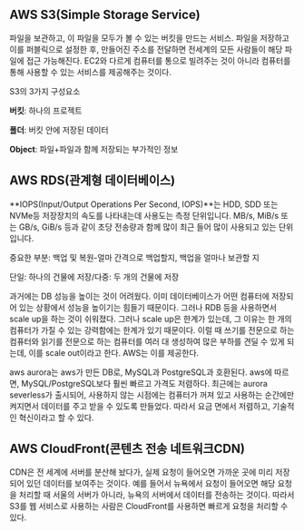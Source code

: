 ## **AWS S3(Simple Storage Service)**

파일을 보관하고, 이 파일을 모두가 볼 수 있는 버킷을 만드는 서비스. 파일을 저장하고 이를 퍼블릭으로 설정한 후, 만들어진 주소를 전달하면 전세계의 모든 사람들이 해당 파일에 접근 가능해진다. EC2와 다르게 컴퓨터를 통으로 빌려주는 것이 아니라 컴퓨터를 통해 사용할 수 있는 서비스를 제공해주는 것이다.

S3의 3가지 구성요소

**버킷**: 하나의 프로젝트

**폴더**: 버킷 안에 저장된 데이터

**Object**: 파일+파일과 함께 저장되는 부가적인 정보

## **AWS RDS(관계형 데이터베이스)**

**IOPS(Input/Output Operations Per Second, IOPS)**는 HDD, SDD 또는 NVMe등 저장장치의 속도를 나타내는데 사용도는 측정 단위입니다. MB/s, MiB/s 또는 GB/s, GiB/s 등과 같이 초당 전송량과 함께 많이 최근 들어 많이 사용되고 있는 단위입니다.

중요한 부분: 백업 및 복원-얼마 간격으로 백업할지, 백업을 얼마나 보관할 지

단일: 하나의 건물에 저장/다중: 두 개의 건물에 저장

과거에는 DB 성능을 높이는 것이 어려웠다. 이미 데이터베이스가 어떤 컴퓨터에 저장되어 있는 상황에서 성능을 높이기는 힘들기 때문이다. 그러나 RDB 등을 사용하면서 scale up을 하는 것이 쉬워졌다. 그러나 scale up은 한계가 있는데, 그 이유는 한 개의 컴퓨터가 가질 수 있는 강력함에는 한계가 있기 때문이다. 이럴 때 쓰기를 전문으로 하는 컴퓨터와 읽기를 전문으로 하는 컴퓨터를 여러 대 생성하여 많은 부하를 견딜 수 있게 되는데, 이를 scale out이라고 한다. AWS는 이를 제공한다.

aws aurora는 aws가 만든 DB로, MySQL과 PostgreSQL과 호환된다. aws에 따르면, MySQL/PostgreSQL보다 훨씬 빠르고 가격도 저렴하다. 최근에는 aurora severless가 출시되어, 사용하지 않는 시점에는 컴퓨터가 꺼져 있고 사용하는 순간에만 켜지면서 데이터를 주고 받을 수 있도록 만들었다. 따라서 요금 면에서 저렴하고, 기술적인 혁신이라고 할 수 있다.

## **AWS CloudFront(콘텐츠 전송 네트워크CDN)**

CDN은 전 세계에 서버를 분산해 놨다가, 실제 요청이 들어오면 가까운 곳에 미리 저장되어 있던 데이터를 보여주는 것이다. 예를 들어서 뉴욕에서 요청이 들어오면 해당 요청을 처리할 때 서울의 서버가 아니라, 뉴욕의 서버에서 데이터를 전송하는 것이다. 따라서 S3를 웹 서비스로 사용하는 사람은 CloudFront를 사용하면 빠르게 요청을 처리할 수 있다.